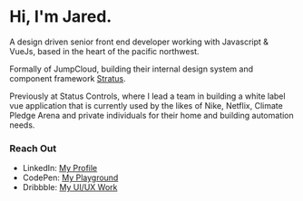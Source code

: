 # Hi, I'm Jared.

A design driven senior front end developer working with Javascript & VueJs, based in the heart of the pacific northwest.

Formally of JumpCloud, building their internal design system and component framework [Stratus](https://design.jumpcloud.io).

Previously at Status Controls, where I lead a team in building a white label vue application that is currently used by the likes of Nike, Netflix, Climate Pledge Arena and private individuals for their home and building automation needs.


### Reach Out

- LinkedIn: [My Profile](https://www.linkedin.com/in/jared-west-b95264a4/)
- CodePen: [My Playground](https://codepen.io/utroda)
- Dribbble: [My UI/UX Work](https://dribbble.com/utroda)

